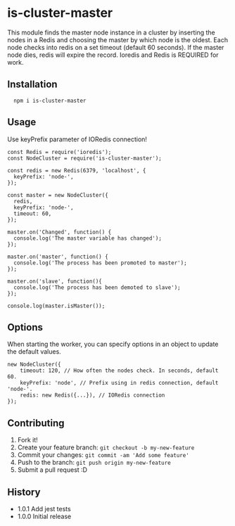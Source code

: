 # is-cluster-master

This module finds the master node instance in a cluster by inserting the nodes in a Redis and choosing the master by which node is the oldest.
Each node checks into redis on a set timeout (default 60 seconds). If the master node dies, redis will expire the record. Ioredis and Redis is REQUIRED for work.

## Installation

      npm i is-cluster-master

## Usage

Use keyPrefix parameter of IORedis connection!

```
const Redis = require('ioredis');
const NodeCluster = require('is-cluster-master');

const redis = new Redis(6379, 'localhost', {
  keyPrefix: 'node-',
});

const master = new NodeCluster({
  redis,
  keyPrefix: 'node-',
  timeout: 60,
});

master.on('Changed', function() {
  console.log('The master variable has changed');
});

master.on('master', function() {
  console.log('The process has been promoted to master');
});

master.on('slave', function(){
  console.log('The process has been demoted to slave');
});

console.log(master.isMaster());
```

## Options

When starting the worker, you can specify options in an object to update the default values.

    new NodeCluster({
        timeout: 120, // How often the nodes check. In seconds, default 60.
        keyPrefix: 'node', // Prefix using in redis connection, default 'node-'.
        redis: new Redis({...}), // IORedis connection
    });

## Contributing

1. Fork it!
2. Create your feature branch: `git checkout -b my-new-feature`
3. Commit your changes: `git commit -am 'Add some feature'`
4. Push to the branch: `git push origin my-new-feature`
5. Submit a pull request :D

## History

* 1.0.1 Add jest tests
* 1.0.0 Initial release